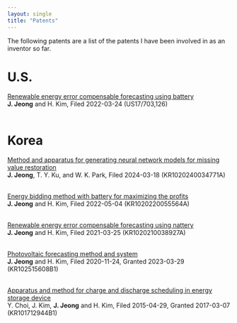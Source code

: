 ```yaml
---
layout: single
title: "Patents"
---
```


The following patents are a list of the patents I have been involved in as an inventor so far.

# __U.S.__<br/>

[Renewable energy error compensable forecasting using battery](https://patents.google.com/patent/KR20220133608A/en)<br/>
__J. Jeong__ and H. Kim, Filed 2022-03-24 (US17/703,126)<br/><br/>

# __Korea__<br/>

[Method and apparatus for generating neural network models for missing value restoration](https://patents.google.com)<br/>
__J. Jeong__, T. Y. Ku, and W. K. Park, Filed 2024-03-18 (KR1020240034771A)<br/><br/>

[Energy bidding method with battery for maximizing the profits](https://patents.google.com/patent/KR20230155840A/en)<br/>
__J. Jeong__ and H. Kim, Filed 2022-05-04 (KR1020220055564A)<br/><br/>

[Renewable energy error compensable forecasting using nattery](https://patents.google.com/patent/KR20220133608A/en)<br/>
__J. Jeong__ and H. Kim, Filed 2021-03-25 (KR1020210038927A)<br/><br/>

[Photovoltaic forecasting method and system](https://patents.google.com/patent/KR102515608B1/en)<br/>
__J. Jeong__ and H. Kim, Filed 2020-11-24, Granted 2023-03-29 (KR102515608B1)<br/><br/>

[Apparatus and method for charge and discharge scheduling in energy storage device](https://patents.google.com/patent/KR101712944B1/en)<br/>
Y. Choi, J. Kim, __J. Jeong__ and H. Kim, Filed 2015-04-29, Granted 2017-03-07 (KR101712944B1)<br/><br/>
